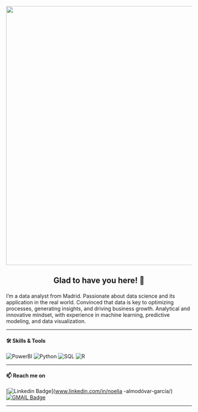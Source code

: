 <img src="https://i.imgur.com/PSEpN7J.gif" width="1000" height="700"/>



## <p align="center">Glad to have you here! 👋</p>

I’m a data analyst from Madrid. Passionate about data science and its application in the real world.
Convinced that data is key to optimizing processes, generating insights, and driving business growth.
Analytical and innovative mindset, with experience in machine learning, predictive modeling, and data visualization.
<br>

---
#### <p align="left">🛠️ Skills & Tools </p>

![PowerBI](https://img.shields.io/badge/-PowerBI-%23E44D27?style=flat-square&logo=powerbi&logoColor=ffffff)
![Python](https://img.shields.io/badge/-Python-%231572B6?style=flat-square&logo=Python&logoColor=ffffff)
![SQL](https://img.shields.io/badge/-MySQL-%23F7DF1C?style=flat-square&logo=MySQL&logoColor=ffffff&labelColor=%ffffff&color=%23FFCE5A)
![R](https://img.shields.io/badge/-R-007ACC?style=flat-square&logo=r&logoColor=white)

---
#### <p align="left">📫 Reach me on </p>
[![Linkedin Badge](https://img.shields.io/badge/-LinkedIn-0e76a8?style=flat-square&logo=Linkedin&logoColor=white)](www.linkedin.com/in/noelia
-almodóvar-garcía/)
[![GMAIL Badge](https://img.shields.io/badge/-GMAIL-e4405f?style=flat-square&logo=gmail&logoColor=white)](mailto:n.almodovarg@gmail.com)

---
